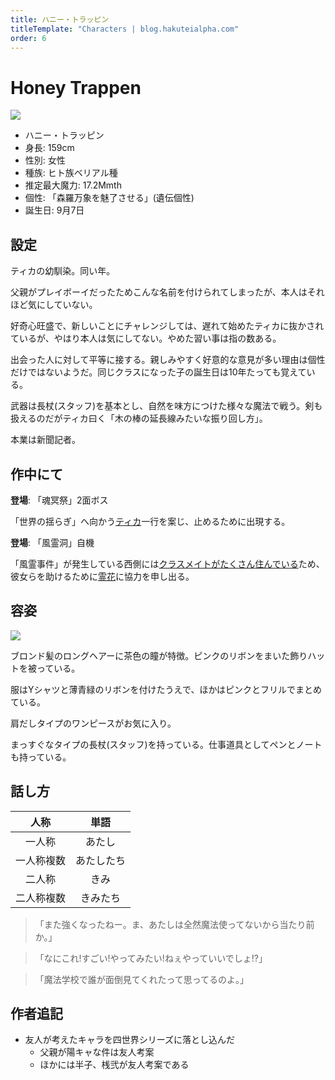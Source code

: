 ```yaml
---
title: ハニー・トラッピン
titleTemplate: "Characters | blog.hakuteialpha.com"
order: 6
---
```


# Honey Trappen

<div class="pt-4 flex gap-2 flex-col sm:flex-row items-start introduce">
<img src="https://dir.hakuteialpha.com/g/chara/hd/honey.webp" class="rounded-md bg-white dark:bg-neutral-700 sm:max-w-64">
<div class="">

- ハニー・トラッピン
- 身長: 159cm
- 性別: 女性
- 種族: ヒト族ベリアル種
- 推定最大魔力: 17.2Mmth
- 個性: 「森羅万象を魅了させる」(遺伝個性)
- 誕生日: 9月7日

</div></div>

## 設定

ティカの幼馴染。同い年。

父親がプレイボーイだったためこんな名前を付けられてしまったが、本人はそれほど気にしていない。

好奇心旺盛で、新しいことにチャレンジしては、遅れて始めたティカに抜かされているが、やはり本人は気にしてない。やめた習い事は指の数ある。

出会った人に対して平等に接する。親しみやすく好意的な意見が多い理由は個性だけではないようだ。同じクラスになった子の誕生日は10年たっても覚えている。

武器は長杖(スタッフ)を基本とし、自然を味方につけた様々な魔法で戦う。剣も扱えるのだがティカ曰く「木の棒の延長線みたいな振り回し方」。

本業は新聞記者。

## 作中にて

**登場**: 「魂冥祭」2面ボス

「世界の揺らぎ」へ向かう[ティカ](tica)一行を案じ、止めるために出現する。

**登場**: 「風霊洞」自機

「風霊事件」が発生している西側には[クラスメイト](hanko)[がたくさん](medicine)[住んでいる](sanni)ため、彼女らを助けるために[霊花](reika)に協力を申し出る。

## 容姿

<div class="pt-4 flex gap-2 flex-col-reverse sm:flex-row items-start introduce">
<img src="https://dir.hakuteialpha.com/g/chara/charat/org_20200119_225054.png" class="rounded-xl bg-white dark:bg-neutral-700 sm:max-w-64">
<div>

ブロンド髪のロングヘアーに茶色の瞳が特徴。ピンクのリボンをまいた飾りハットを被っている。

服はYシャツと薄青緑のリボンを付けたうえで、ほかはピンクとフリルでまとめている。

肩だしタイプのワンピースがお気に入り。

まっすぐなタイプの長杖(スタッフ)を持っている。仕事道具としてペンとノートも持っている。
  
</div></div>

## 話し方

| 人称 | 単語 |
| :-: | :-: |
| 一人称 | あたし |
| 一人称複数 | あたしたち |
| 二人称 | きみ |
| 二人称複数 | きみたち|

> 「また強くなったねー。ま、あたしは全然魔法使ってないから当たり前か。」

> 「なにこれ!すごい!やってみたい!ねぇやっていいでしょ!?」

> 「魔法学校で誰が面倒見てくれたって思ってるのよ。」


## 作者追記

- 友人が考えたキャラを四世界シリーズに落とし込んだ
  - 父親が陽キャな件は友人考案
  - ほかには半子、桟弐が友人考案である
